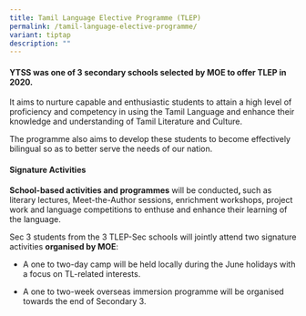```yaml
---
title: Tamil Language Elective Programme (TLEP)
permalink: /tamil-language-elective-programme/
variant: tiptap
description: ""
---
```

<h4><strong>YTSS was one of 3 secondary schools selected by MOE to offer TLEP in 2020.</strong></h4>
<p>It aims to nurture capable and enthusiastic students to attain a high
level of proficiency and competency in using the Tamil Language and enhance
their knowledge and understanding of Tamil Literature and Culture.</p>
<p>The programme also aims to develop these students to become effectively
bilingual so as to better serve the needs of our nation.</p>
<h4><strong>Signature Activities</strong></h4>
<p><strong>School-based activities and programmes</strong> will be conducted<strong>, </strong>such
as literary lectures, Meet-the-Author sessions, enrichment workshops, project
work and language competitions to enthuse and enhance their learning of
the language.</p>
<p>Sec 3 students from the 3 TLEP-Sec schools will jointly attend two signature
activities <strong>organised by MOE</strong>:</p>
<ul data-tight="true" class="tight">
<li>
<p>A one to two-day camp will be held locally during the June holidays with
a focus on TL-related interests.</p>
</li>
<li>
<p>A one to two-week overseas immersion programme will be organised towards
the end of Secondary 3.</p>
</li>
</ul>
<p></p>
<p></p>